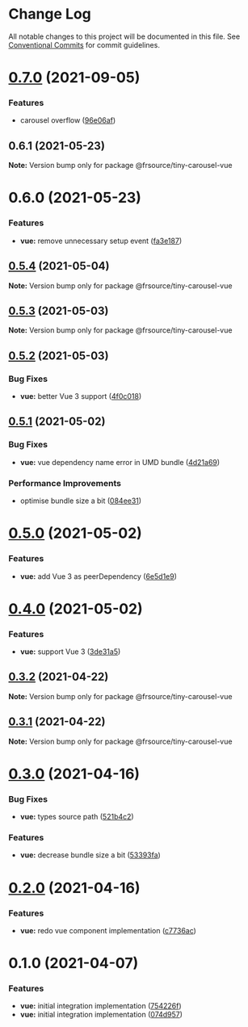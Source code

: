 # Change Log

All notable changes to this project will be documented in this file.
See [Conventional Commits](https://conventionalcommits.org) for commit guidelines.

# [0.7.0](https://github.com/FRSource/tiny-carousel/compare/@frsource/tiny-carousel-vue@0.6.1...@frsource/tiny-carousel-vue@0.7.0) (2021-09-05)


### Features

* carousel overflow ([96e06af](https://github.com/FRSource/tiny-carousel/commit/96e06af280f358f65dc87117a604b2fdf13a9c47))





## 0.6.1 (2021-05-23)

**Note:** Version bump only for package @frsource/tiny-carousel-vue





# 0.6.0 (2021-05-23)


### Features

* **vue:** remove unnecessary setup event ([fa3e187](https://github.com/FRSource/tiny-carousel/commit/fa3e1874678b0fed63f32ceccf51d2ba4d2a7800))





## [0.5.4](https://github.com/FRSource/tiny-carousel/compare/@frsource/tiny-carousel-vue@0.5.3...@frsource/tiny-carousel-vue@0.5.4) (2021-05-04)

**Note:** Version bump only for package @frsource/tiny-carousel-vue





## [0.5.3](https://github.com/FRSource/tiny-carousel/compare/@frsource/tiny-carousel-vue@0.5.2...@frsource/tiny-carousel-vue@0.5.3) (2021-05-03)

**Note:** Version bump only for package @frsource/tiny-carousel-vue





## [0.5.2](https://github.com/FRSource/tiny-carousel/compare/@frsource/tiny-carousel-vue@0.5.1...@frsource/tiny-carousel-vue@0.5.2) (2021-05-03)


### Bug Fixes

* **vue:** better Vue 3 support ([4f0c018](https://github.com/FRSource/tiny-carousel/commit/4f0c018000ed9143678e7907586fa3248ece5039))





## [0.5.1](https://github.com/FRSource/tiny-carousel/compare/@frsource/tiny-carousel-vue@0.5.0...@frsource/tiny-carousel-vue@0.5.1) (2021-05-02)


### Bug Fixes

* **vue:** vue dependency name error in UMD bundle ([4d21a69](https://github.com/FRSource/tiny-carousel/commit/4d21a69d29ecaf09353c37e7b93b8124bc80f3e9))


### Performance Improvements

* optimise bundle size a bit ([084ee31](https://github.com/FRSource/tiny-carousel/commit/084ee31ad850633830d31e3a0541f040f397335f))





# [0.5.0](https://github.com/FRSource/tiny-carousel/compare/@frsource/tiny-carousel-vue@0.4.0...@frsource/tiny-carousel-vue@0.5.0) (2021-05-02)


### Features

* **vue:** add Vue 3 as peerDependency ([6e5d1e9](https://github.com/FRSource/tiny-carousel/commit/6e5d1e957934c4f21aa8bfc84d8216b3964bf474))





# [0.4.0](https://github.com/FRSource/tiny-carousel/compare/@frsource/tiny-carousel-vue@0.3.2...@frsource/tiny-carousel-vue@0.4.0) (2021-05-02)


### Features

* **vue:** support Vue 3 ([3de31a5](https://github.com/FRSource/tiny-carousel/commit/3de31a5ff1698a36364ab07f90ec18b2c4100453))





## [0.3.2](https://github.com/FRSource/tiny-carousel/compare/@frsource/tiny-carousel-vue@0.3.1...@frsource/tiny-carousel-vue@0.3.2) (2021-04-22)

**Note:** Version bump only for package @frsource/tiny-carousel-vue





## [0.3.1](https://github.com/FRSource/tiny-carousel/compare/@frsource/tiny-carousel-vue@0.3.0...@frsource/tiny-carousel-vue@0.3.1) (2021-04-22)

**Note:** Version bump only for package @frsource/tiny-carousel-vue





# [0.3.0](https://github.com/FRSource/tiny-carousel/compare/@frsource/tiny-carousel-vue@0.2.0...@frsource/tiny-carousel-vue@0.3.0) (2021-04-16)


### Bug Fixes

* **vue:** types source path ([521b4c2](https://github.com/FRSource/tiny-carousel/commit/521b4c2d67e48a5e2cac37583a73fe14c11a842d))


### Features

* **vue:** decrease bundle size a bit ([53393fa](https://github.com/FRSource/tiny-carousel/commit/53393fa40d63c1acca63400e6d33ca20c91b7b30))





# [0.2.0](https://github.com/FRSource/tiny-carousel/compare/@frsource/tiny-carousel-vue@0.1.0...@frsource/tiny-carousel-vue@0.2.0) (2021-04-16)


### Features

* **vue:** redo vue component implementation ([c7736ac](https://github.com/FRSource/tiny-carousel/commit/c7736acbe9590b70932da858255ab25ba5e40299))





# 0.1.0 (2021-04-07)


### Features

* **vue:** initial integration implementation ([754226f](https://github.com/FRSource/tiny-carousel/commit/754226fbc6a98f9b8f2cad2ea8c53d26904603f6))
* **vue:** initial integration implementation ([074d957](https://github.com/FRSource/tiny-carousel/commit/074d9573ae36a8a35c6b0fc28c940bfd25c4e95e))
